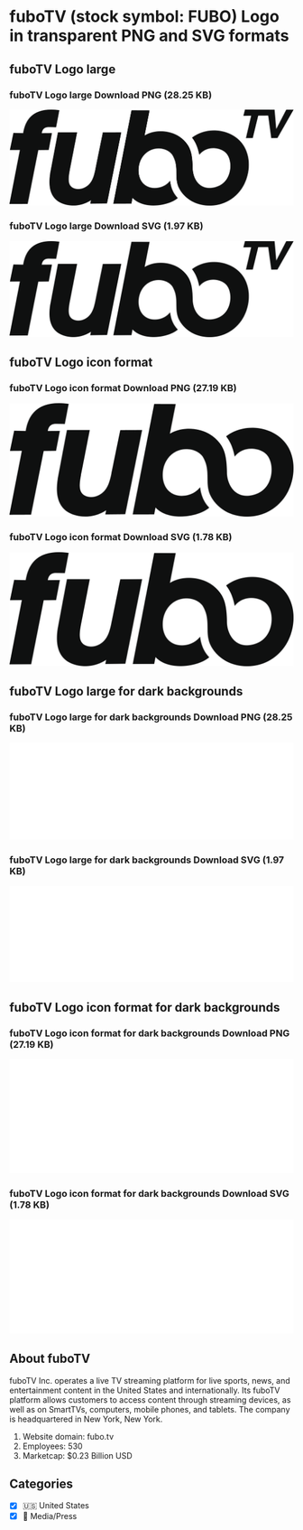 # fuboTV (stock symbol: FUBO) Logo in transparent PNG and SVG formats

## fuboTV Logo large

### fuboTV Logo large Download PNG (28.25 KB)

![fuboTV Logo large Download PNG (28.25 KB)](/img/orig/FUBO_BIG-2449637e.png)

### fuboTV Logo large Download SVG (1.97 KB)

![fuboTV Logo large Download SVG (1.97 KB)](/img/orig/FUBO_BIG-44840a67.svg)

## fuboTV Logo icon format

### fuboTV Logo icon format Download PNG (27.19 KB)

![fuboTV Logo icon format Download PNG (27.19 KB)](/img/orig/FUBO-d1609c2a.png)

### fuboTV Logo icon format Download SVG (1.78 KB)

![fuboTV Logo icon format Download SVG (1.78 KB)](/img/orig/FUBO-487603fd.svg)

## fuboTV Logo large for dark backgrounds

### fuboTV Logo large for dark backgrounds Download PNG (28.25 KB)

![fuboTV Logo large for dark backgrounds Download PNG (28.25 KB)](/img/orig/FUBO_BIG.D-5c76617a.png)

### fuboTV Logo large for dark backgrounds Download SVG (1.97 KB)

![fuboTV Logo large for dark backgrounds Download SVG (1.97 KB)](/img/orig/FUBO_BIG.D-c92f7d98.svg)

## fuboTV Logo icon format for dark backgrounds

### fuboTV Logo icon format for dark backgrounds Download PNG (27.19 KB)

![fuboTV Logo icon format for dark backgrounds Download PNG (27.19 KB)](/img/orig/FUBO.D-ba74aab6.png)

### fuboTV Logo icon format for dark backgrounds Download SVG (1.78 KB)

![fuboTV Logo icon format for dark backgrounds Download SVG (1.78 KB)](/img/orig/FUBO.D-7a5a840a.svg)

## About fuboTV

fuboTV Inc. operates a live TV streaming platform for live sports, news, and entertainment content in the United States and internationally. Its fuboTV platform allows customers to access content through streaming devices, as well as on SmartTVs, computers, mobile phones, and tablets. The company is headquartered in New York, New York.

1. Website domain: fubo.tv
2. Employees: 530
3. Marketcap: $0.23 Billion USD


## Categories
- [x] 🇺🇸 United States
- [x] 📰 Media/Press
